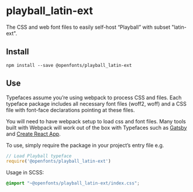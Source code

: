 
# playball_latin-ext

The CSS and web font files to easily self-host “Playball” with subset "latin-ext".

## Install

`npm install --save @openfonts/playball_latin-ext`

## Use

Typefaces assume you’re using webpack to process CSS and files. Each typeface
package includes all necessary font files (woff2, woff) and a CSS file with
font-face declarations pointing at these files.

You will need to have webpack setup to load css and font files. Many tools built
with Webpack will work out of the box with Typefaces such as [Gatsby](https://github.com/gatsbyjs/gatsby)
and [Create React App](https://github.com/facebookincubator/create-react-app).

To use, simply require the package in your project’s entry file e.g.

```javascript
// Load Playball typeface
require('@openfonts/playball_latin-ext')
```

Usage in SCSS:
```scss
@import "~@openfonts/playball_latin-ext/index.css";
```
